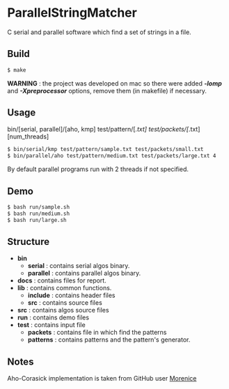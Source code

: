 # ParallelStringMatcher

C serial and parallel software which find a set of strings in a file.

## Build
```sh
$ make
```
**WARNING** : the project was developed on mac so there were added **_-lomp_** and **_-Xpreprocessor_** options, remove them (in makefile) if necessary.

## Usage
bin/[serial, parallel]/[aho, kmp] test/pattern/[*.txt] test/packets/[*.txt] [num_threads]
```sh
$ bin/serial/kmp test/pattern/sample.txt test/packets/small.txt
$ bin/parallel/aho test/pattern/medium.txt test/packets/large.txt 4
```
By default parallel programs run with 2 threads if not specified.

## Demo
```sh
$ bash run/sample.sh
$ bash run/medium.sh
$ bash run/large.sh
```

## Structure
- **bin**
  - **serial** : contains serial algos binary.
  - **parallel** : contains parallel algos binary.
- **docs** : contains files for report.
- **lib** : contains common functions.
  - **include** : contains header files
  - **src** : contains source files
- **src** : contains algos source files 
- **run** : contains demo files
- **test** : contains input file
  - **packets** : contains file in which find the patterns
  - **patterns** : contains patterns and the pattern's generator.

## Notes
Aho-Corasick implementation is taken from GitHub user [Morenice](https://github.com/morenice/ahocorasick)



